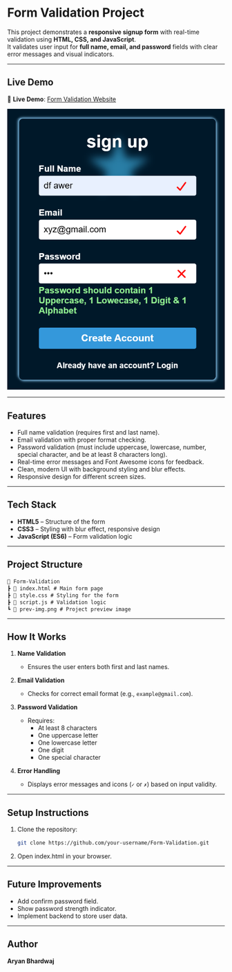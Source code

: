 # Form Validation Project

This project demonstrates a **responsive signup form** with real-time validation using **HTML, CSS, and JavaScript**.  
It validates user input for **full name, email, and password** fields with clear error messages and visual indicators.

---

## Live Demo

🔗 **Live Demo**: [Form Validation Website](https://aryanbhardwaj4224.github.io/Form-Validation/)

 ![Project Preview](prev-img.png)



---

## Features
- Full name validation (requires first and last name).
- Email validation with proper format checking.
- Password validation (must include uppercase, lowercase, number, special character, and be at least 8 characters long).
- Real-time error messages and Font Awesome icons for feedback.
- Clean, modern UI with background styling and blur effects.
- Responsive design for different screen sizes.

---

## Tech Stack
- **HTML5** – Structure of the form  
- **CSS3** – Styling with blur effect, responsive design  
- **JavaScript (ES6)** – Form validation logic  

---

## Project Structure
```
📂 Form-Validation
┣ 📜 index.html # Main form page
┣ 📜 style.css # Styling for the form
┣ 📜 script.js # Validation logic
┗ 📜 prev-img.png # Project preview image
```

---

## How It Works
1. **Name Validation**  
   - Ensures the user enters both first and last names.

2. **Email Validation**  
   - Checks for correct email format (e.g., `example@gmail.com`).

3. **Password Validation**  
   - Requires:
     - At least 8 characters  
     - One uppercase letter  
     - One lowercase letter  
     - One digit  
     - One special character  

4. **Error Handling**  
   - Displays error messages and icons (`✓` or `✗`) based on input validity.

---

## Setup Instructions
1. Clone the repository:
   ```bash
   git clone https://github.com/your-username/Form-Validation.git
2. Open index.html in your browser.

---

## Future Improvements
- Add confirm password field.
- Show password strength indicator.
- Implement backend to store user data.

---

## Author

**Aryan Bhardwaj**
